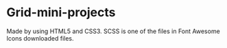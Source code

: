 # Grid-mini-projects

Made by using HTML5 and CSS3. SCSS is one of the files in Font Awesome Icons downloaded files.  
